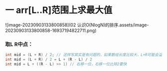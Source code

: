 # 一 arr[L..R]范围上求最大值

![image-20230903133800858](02 认识O(NlogN)的排序.assets/image-20230903133800858-16937194822711.png)

### 取L R中点：

```java
int mid = (L + R) / 2; // 这样写其实是有问题的，如果数组长度比较大，L+R可能会溢出
int mid = (L + R) / 2 = L + (R - L) / 2
int mid = L + ((R - L) >> 1) // 右移一位，右移一位比除2要快
```

